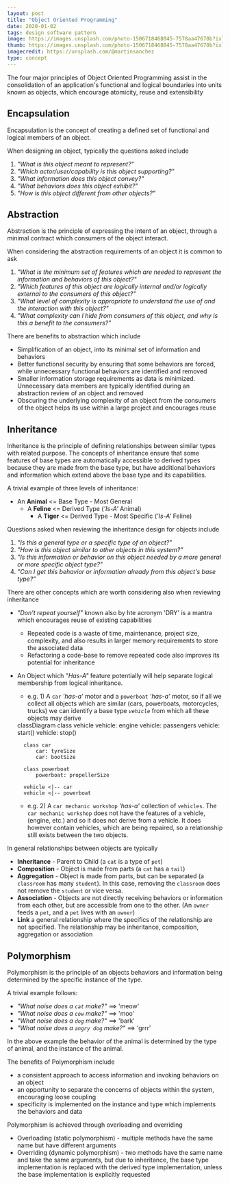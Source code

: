 ```yaml
---
layout: post
title: "Object Oriented Programming"
date: 2020-01-02
tags: design software pattern
image: https://images.unsplash.com/photo-1506718468845-7578aa47670b?ixlib=rb-1.2.1&ixid=eyJhcHBfaWQiOjEyMDd9
thumb: https://images.unsplash.com/photo-1506718468845-7578aa47670b?ixlib=rb-1.2.1&ixid=eyJhcHBfaWQiOjEyMDd9&auto=format&fit=crop&w=500&q=60
imagecredit: https://unsplash.com/@martinsanchez
type: concept
---
```


The four major principles of Object Oriented Programming assist in the  consolidation of an application's functional and logical boundaries into units known as objects, which encourage atomicity, reuse and extensibility

## Encapsulation

Encapsulation is the concept of creating a defined set of functional and logical members of an object.

When designing an object, typically the questions asked include

1. _"What is this object meant to represent?"_
2. _"Which actor/user/capability is this object supporting?"_ 
3. _"What information does this object convey?"_
4. _"What behaviors does this object exhibit?"_
5. _"How is this object different from other objects?"_

## Abstraction

Abstraction is the principle of expressing the intent of an object, through a minimal contract which consumers of the object interact.

When considering the abstraction requirements of an object it is common to ask

1. _"What is the minimum set of features which are needed to represent the information and behaviors of this object?"_
2. _"Which features of this object are logically internal and/or logically external to the consumers of this object?"_
3. _"What level of complexity is appropriate to understand the use of and the interaction with this object?"_
4. _"What complexity can I hide from consumers of this object, and why is this a benefit to the consumers?"_

There are benefits to abstraction which include
- Simplification of an object, into its minimal set of information and behaviors
- Better functional security by ensuring that some behaviors are forced, while unnecessary functional behaviors are identified and removed
- Smaller information storage requirements as data is minimized.  Unnecessary data members are typically identified during an abstraction review of an object and removed
- Obscuring the underlying complexity of an object from the consumers of the object helps its use within a large project and encourages reuse

## Inheritance

Inheritance is the principle of defining relationships between similar types with related purpose.  The concepts of inheritance ensure that some features of base types are automatically accessible to derived types because they are made from the base type, but have additional behaviors and information which extend above the base type and its capabilities.

A trivial example of three levels of inheritance:
- An **Animal**    <= Base Type - Most General
  - A **Feline**    <= Derived Type (_'Is-A'_ Animal)
    - A **Tiger**     <=  Derived Type - Most Specific (_'Is-A'_ Feline)

Questions asked when reviewing the inheritance design for objects include
1. _"Is this a general type or a specific type of an object?"_
2. _"How is this object similar to other objects in this system?"_
3. _"Is this information or behavior on this object needed by a more general or more specific object type?"_
4. _"Can I get this behavior or information already from this object's base type?"_

There are other concepts which are worth considering also when reviewing inheritance
- _"Don't repeat yourself"_ known also by hte acronym 'DRY' is a mantra which encourages reuse of existing capabilities
  - Repeated code is a waste of time, maintenance, project size, complexity, and also results in larger memory requirements to store the associated data
  - Refactoring a code-base to remove repeated code also improves its potential for inheritance
- An Object which _"Has-A"_ feature potentially will help separate logical membership from logical inheritance.  
  - e.g. 1) A `car` _'has-a'_ motor and a `powerboat` _'has-a'_ motor, so if all we collect all objects which are similar (cars, powerboats, motorcycles, trucks) we can identify a base type _`vehicle`_ from which all these objects may derive

  <div class="mermaid m1">
    classDiagram
        class vehicle
            vehicle: engine
            vehicle: passengers
            vehicle: start()
            vehicle: stop()

        class car
            car: tyreSize
            car: bootSize

        class powerboat
            powerboat: propellerSize

        vehicle <|-- car
        vehicle <|-- powerboat
  </div>

  - e.g. 2) A `car mechanic workshop` _'has-a'_ collection of `vehicles`.  The `car mechanic workshop` does not have the features of a vehicle, (engine, etc.) and so it does not derive from a vehicle.  It does however contain vehicles, which are being repaired, so a relationship still exists between the two objects.

In general relationships between objects are typically
- **Inheritance** - Parent to Child (a `cat` is a type of `pet`)
- **Composition** - Object is made from parts (a `cat` has a `tail`)
- **Aggregation** - Object is made from parts, but can be separated (a `classroom` has many `student`). In this case, removing the `classroom` does not remove the `student` or vice versa.
- **Association** - Objects are not directly receiving behaviors or information from each other, but are accessible from one to the other.  (An `owner` feeds a `pet`, and a `pet` lives with an `owner`)
- **Link** a general relationship where the specifics of the relationship are not specified.  The relationship may be inheritance, composition, aggregation or association

## Polymorphism

Polymorphism is the principle of an objects behaviors and information being determined by the specific instance of the type.

A trivial example follows:
- _"What noise does a `cat` make?"_ ==> 'meow'
- _"What noise does a `cow` make?"_ ==> 'moo'
- _"What noise does a `dog` make?"_ ==> 'bark'
- _"What noise does a `angry dog` make?"_ ==> 'grrr'

In the above example the behavior of the animal is determined by the type of animal, and the instance of the animal.  

The benefits of Polymorphism include
- a consistent approach to access information and invoking behaviors on an object
- an opportunity to separate the concerns of objects within the system, encouraging loose coupling
- specificity is implemented on the instance and type which implements the behaviors and data

Polymorphism is achieved through overloading and overriding
- Overloading (static polymorphism) - multiple methods have the same name but have different arguments
- Overriding (dynamic polymorphism) - two methods have the same name and take the same arguments, but due to inheritance, the base type implementation is replaced with the derived type implementation, unless the base implementation is explicitly requested  